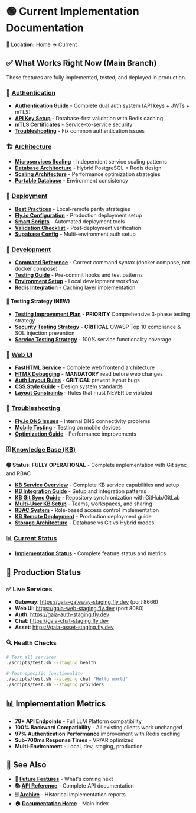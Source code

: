 # 🟢 Current Implementation Documentation

📍 **Location:** [Home](../README.md) → Current

## ✅ What Works Right Now (Main Branch)

These features are fully implemented, tested, and deployed in production.

### 🔐 [Authentication](authentication/)
- **[Authentication Guide](authentication/authentication-guide.md)** - Complete dual auth system (API keys + JWTs + mTLS)
- **[API Key Setup](authentication/api-key-configuration-guide.md)** - Database-first validation with Redis caching
- **[mTLS Certificates](authentication/mtls-certificate-management.md)** - Service-to-service security
- **[Troubleshooting](authentication/troubleshooting-api-key-auth.md)** - Fix common authentication issues

### 🏗️ [Architecture](architecture/)
- **[Microservices Scaling](architecture/microservices-scaling.md)** - Independent service scaling patterns
- **[Database Architecture](architecture/database-architecture.md)** - Hybrid PostgreSQL + Redis design
- **[Scaling Architecture](architecture/scaling-architecture.md)** - Performance optimization strategies
- **[Portable Database](architecture/portable-database-architecture.md)** - Environment consistency

### 🚀 [Deployment](deployment/)
- **[Best Practices](deployment/deployment-best-practices.md)** - Local-remote parity strategies
- **[Fly.io Configuration](deployment/flyio-deployment-config.md)** - Production deployment setup
- **[Smart Scripts](deployment/smart-scripts-deployment.md)** - Automated deployment tools
- **[Validation Checklist](deployment/deployment-validation-checklist.md)** - Post-deployment verification
- **[Supabase Config](deployment/supabase-configuration.md)** - Multi-environment auth setup

### 🧪 [Development](development/)
- **[Command Reference](development/command-reference.md)** - Correct command syntax (docker compose, not docker compose)
- **[Testing Guide](development/testing-and-quality-assurance.md)** - Pre-commit hooks and test patterns
- **[Environment Setup](development/dev-environment-setup.md)** - Local development workflow
- **[Redis Integration](development/redis-integration.md)** - Caching layer implementation

#### 🚀 **Testing Strategy (NEW)**
- **[Testing Improvement Plan](development/automated-testing-improvement-plan.md)** - **PRIORITY** Comprehensive 3-phase testing strategy
- **[Security Testing Strategy](development/security-testing-strategy.md)** - **CRITICAL** OWASP Top 10 compliance & SQL injection prevention  
- **[Service Testing Strategy](development/comprehensive-service-testing-strategy.md)** - 100% service functionality coverage

### 🎨 [Web UI](web-ui/)
- **[FastHTML Service](web-ui/fasthtml-web-service.md)** - Complete web frontend architecture
- **[HTMX Debugging](web-ui/htmx-fasthtml-debugging-guide.md)** - **MANDATORY** read before web changes
- **[Auth Layout Rules](web-ui/auth-layout-isolation.md)** - **CRITICAL** prevent layout bugs
- **[CSS Style Guide](web-ui/css-style-guide.md)** - Design system standards
- **[Layout Constraints](web-ui/layout-constraints.md)** - Rules that must NEVER be violated

### 🔧 [Troubleshooting](troubleshooting/)
- **[Fly.io DNS Issues](troubleshooting/troubleshooting-flyio-dns.md)** - Internal DNS connectivity problems
- **[Mobile Testing](troubleshooting/mobile-testing-guide.md)** - Testing on mobile devices
- **[Optimization Guide](troubleshooting/optimization-guide.md)** - Performance improvements

### 🗄️ [Knowledge Base (KB)](kb/)
**🟢 Status: FULLY OPERATIONAL** - Complete implementation with Git sync and RBAC

- **[KB Service Overview](kb/README.md)** - Complete KB service capabilities and setup
- **[KB Integration Guide](kb/kb-integration-implementation.md)** - Setup and integration patterns
- **[KB Git Sync Guide](kb/kb-git-sync-guide.md)** - Repository synchronization with GitHub/GitLab
- **[Multi-User KB Setup](kb/multi-user-kb-guide.md)** - Teams, workspaces, and sharing
- **[RBAC System](kb/rbac-system-guide.md)** - Role-based access control implementation
- **[KB Remote Deployment](kb/kb-remote-deployment-auth.md)** - Production deployment guide
- **[Storage Architecture](kb/kb-storage-architecture-analysis.md)** - Database vs Git vs Hybrid modes

### 📊 [Current Status](roadmap/)
- **[Implementation Status](roadmap/implementation-status.md)** - Complete feature status and metrics

## 🎯 Production Status

### ✅ Live Services
- **Gateway**: https://gaia-gateway-staging.fly.dev (port 8666)
- **Web UI**: https://gaia-web-staging.fly.dev (port 8080)  
- **Auth**: https://gaia-auth-staging.fly.dev
- **Chat**: https://gaia-chat-staging.fly.dev
- **Asset**: https://gaia-asset-staging.fly.dev

### 🔍 Health Checks
```bash
# Test all services
./scripts/test.sh --staging health

# Test specific functionality
./scripts/test.sh --staging chat "Hello world"
./scripts/test.sh --staging providers
```

## 📊 Implementation Metrics

- **78+ API Endpoints** - Full LLM Platform compatibility
- **100% Backward Compatibility** - All existing clients work unchanged
- **97% Authentication Performance** improvement with Redis caching
- **Sub-700ms Response Times** - VR/AR optimized
- **Multi-Environment** - Local, dev, staging, production

## 🔗 See Also

- **🔮 [Future Features](../future/README.md)** - What's coming next
- **📚 [API Reference](../api/)** - Complete API documentation  
- **🗄️ [Archive](../archive/)** - Historical implementation reports
- **🏠 [Documentation Home](../README.md)** - Main index